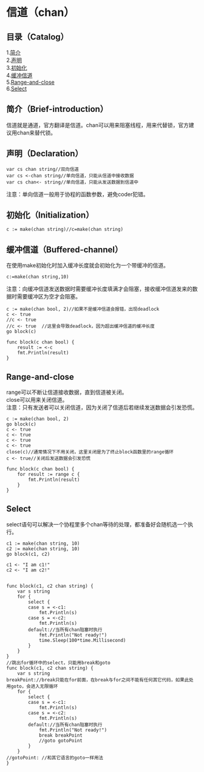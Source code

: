 # 信道（chan）
## 目录（Catalog）
1.[简介](#简介brief-introduction)</br>
2.[声明](#声明declaration)</br>
3.[初始化](#初始化initialization)</br>
4.[缓冲信道](#缓冲信道buffered-channel)</br>
5.[Range-and-close](#range-and-close)</br>
6.[Select](#select)</br>
## 简介（Brief-introduction）
信道就是通道，官方翻译是信道。chan可以用来阻塞线程，用来代替锁，官方建议用chan来替代锁。
## 声明（Declaration）
```
var cs chan string//双向信道
var cs <-chan string//单向信道，只能从信道中接收数据
var cs chan<- string//单向信道，只能从发送数据到信道中
```
注意：单向信道一般用于协程的函数参数，避免coder犯错。
## 初始化（Initialization）
```
c := make(chan string)//c=make(chan string)
```
## 缓冲信道（Buffered-channel）
在使用make初始化时加入缓冲长度就会初始化为一个带缓冲的信道。
```
c:=make(chan string,10)
```
注意：向缓冲信道发送数据时需要缓冲长度填满才会阻塞，接收缓冲信道发来的数据时需要缓冲区为空才会阻塞。
```
c := make(chan bool, 2)//如果不是缓冲信道会报错，出现deadlock
c <- true
//c <- true
//c <- true  //这里会导致deadlock，因为超出缓冲信道的缓冲长度
go block(c)

func block(c chan bool) {
	result := <-c
	fmt.Println(result)
}
```
## Range-and-close
range可以不断让信道接收数据，直到信道被关闭。</br>
close可以用来关闭信道。</br>
注意：只有发送者可以关闭信道，因为关闭了信道后若继续发送数据会引发恐慌。</br>
```
c := make(chan bool, 2)
go block(c)
c <- true
c <- true
c <- true
c <- true
close(c)//通常情况下不用关闭，这里关闭是为了终止block函数里的range循环
c <- true//关闭后发送数据会引发恐慌

func block(c chan bool) {
	for result := range c {
		fmt.Println(result)
	}
}
```
## Select
select语句可以解决一个协程里多个chan等待的处理，都准备好会随机选一个执行。
```
c1 := make(chan string, 10)
c2 := make(chan string, 10)
go block(c1, c2)

c1 <- "I am c1!"
c2 <- "I am c2!"


func block(c1, c2 chan string) {
	var s string
	for {
		select {
		case s = <-c1:
			fmt.Println(s)
		case s = <-c2:
			fmt.Println(s)
		default://当所有chan阻塞时执行
			fmt.Println("Not ready!")
			time.Sleep(100*time.Millisecond)
		}
	}
}
//跳出for循环中的select，只能用break和goto
func block(c1, c2 chan string) {
	var s string
breakPoint://break只能在for前面，在break与for之间不能有任何其它代码，如果此处用goto，会进入无限循环
	for {
		select {
		case s = <-c1:
			fmt.Println(s)
		case s = <-c2:
			fmt.Println(s)
		default://当所有chan阻塞时执行
			fmt.Println("Not ready!")
			break breakPoint
			//goto gotoPoint
		}
	}
//gotoPoint: //和其它语言的goto一样用法
}

```
